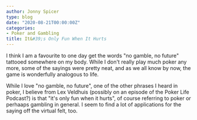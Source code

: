 ```yaml
---
author: Jonny Spicer
type: blog
date: "2020-08-21T00:00:00Z"
categories:
- Poker and Gambling
title: It&#39;s Only Fun When It Hurts
---
```

I think I am a favourite to one day get the words "no gamble, no future" tattooed somewhere on my body. While I don't
really play much poker any more, some of the sayings were pretty neat, and as we all know by now, the game is wonderfully
analogous to life.

While I love "no gamble, no future", one of the other phrases I heard in poker, I believe from Lex Veldhuis (possibly
on an episode of the Poker Life Podcast?) is that "it's only fun when it hurts", of course referring to poker or perhaaps
gambling in general. I seem to find a lot of applications for the saying off the virtual felt, too.
